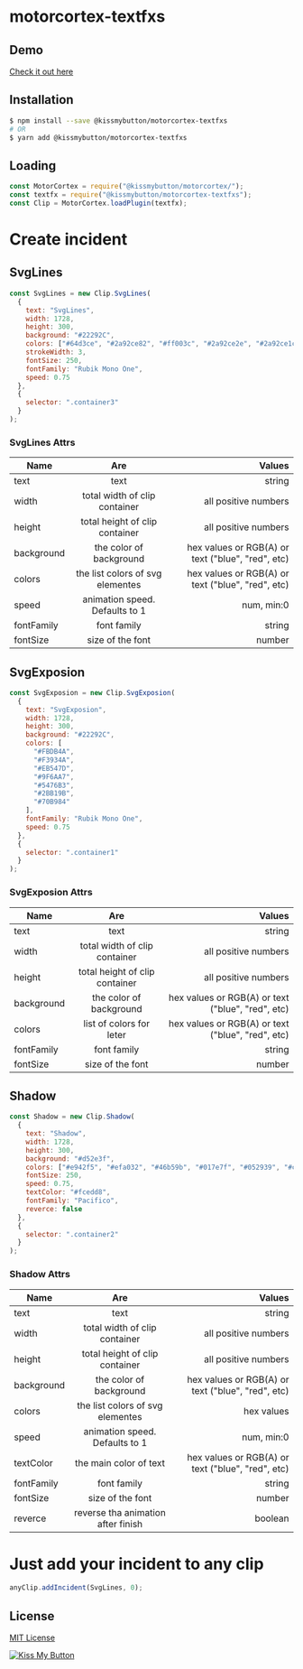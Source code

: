 
# motorcortex-textfxs

## Demo
[Check it out here](https://kissmybutton.github.io/motorcortex-textfxs/demo/index.html)

## Installation

```bash
$ npm install --save @kissmybutton/motorcortex-textfxs
# OR
$ yarn add @kissmybutton/motorcortex-textfxs
```

## Loading

```javascript
const MotorCortex = require("@kissmybutton/motorcortex/");
const textfx = require("@kissmybutton/motorcortex-textfxs");
const Clip = MotorCortex.loadPlugin(textfx);
```

# Create incident

## SvgLines

```javascript
const SvgLines = new Clip.SvgLines(
  {
    text: "SvgLines",
    width: 1728,
    height: 300,
    background: "#22292C",
    colors: ["#64d3ce", "#2a92ce82", "#ff003c", "#2a92ce2e", "#2a92ce1c"],
    strokeWidth: 3,
    fontSize: 250,
    fontFamily: "Rubik Mono One",
    speed: 0.75
  },
  {
    selector: ".container3"
  }
);
```

### SvgLines Attrs

| Name        | Are           | Values  |
| ------------- |:-------------:| -----:|
| text     |  text  | string |
| width   |  total width of clip container | all positive numbers |
| height |  total height of clip container   |  all positive numbers |
| background |  the color of background |  hex values or RGB(A) or text ("blue", "red", etc)  |
| colors |  the list colors of svg elementes |  hex values or RGB(A) or text ("blue", "red", etc)  |
| speed |  animation speed. Defaults to 1  |  num, min:0 |
| fontFamily |  font family  |  string |
| fontSize |  size of the font  |  number |


## SvgExposion

```javascript
const SvgExposion = new Clip.SvgExposion(
  {
    text: "SvgExposion",
    width: 1728,
    height: 300,
    background: "#22292C",
    colors: [
      "#FBDB4A",
      "#F3934A",
      "#EB547D",
      "#9F6AA7",
      "#5476B3",
      "#2BB19B",
      "#70B984"
    ],
    fontFamily: "Rubik Mono One",
    speed: 0.75
  },
  {
    selector: ".container1"
  }
);
```

### SvgExposion Attrs

| Name        | Are           | Values  |
| ------------- |:-------------:| -----:|
| text     |  text  | string |
| width   |  total width of clip container | all positive numbers |
| height |  total height of clip container   |  all positive numbers |
| background |  the color of background |  hex values or RGB(A) or text ("blue", "red", etc)  |
| colors |  list of colors for leter |  hex values or RGB(A) or text ("blue", "red", etc)  |
| fontFamily |  font family  |  string |
| fontSize |  size of the font  |  number |


## Shadow

```javascript
const Shadow = new Clip.Shadow(
  {
    text: "Shadow",
    width: 1728,
    height: 300,
    background: "#d52e3f",
    colors: ["#e942f5", "#efa032", "#46b59b", "#017e7f", "#052939", "#c11a2b"],
    fontSize: 250,
    speed: 0.75,
    textColor: "#fcedd8",
    fontFamily: "Pacifico",
    reverce: false
  },
  {
    selector: ".container2"
  }
);
```

### Shadow Attrs

| Name        | Are           | Values  |
| ------------- |:-------------:| -----:|
| text     |  text  | string |
| width   |  total width of clip container | all positive numbers |
| height |  total height of clip container   |  all positive numbers |
| background |  the color of background |  hex values or RGB(A) or text ("blue", "red", etc)  |
| colors |  the list colors of svg elementes |  hex values  |
| speed |  animation speed. Defaults to 1  |  num, min:0 |
| textColor |  the main color of text |  hex values or RGB(A) or text ("blue", "red", etc) |
| fontFamily |  font family  |  string |
| fontSize |  size of the font  |  number |
| reverce |  reverse tha animation after finish  |  boolean |


# Just add your incident to any clip

```javascript
anyClip.addIncident(SvgLines, 0);

```


## License
[MIT License](https://opensource.org/licenses/MIT)


  
  
[![Kiss My Button](https://presskit.kissmybutton.gr/logos/kissmybutton-logo-small.png)](https://kissmybutton.gr)
